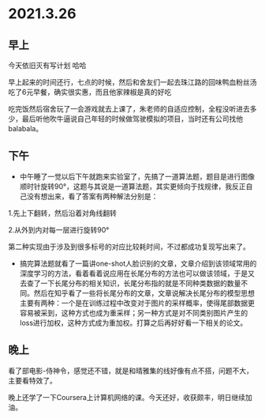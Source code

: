 # 2021.3.26

## 早上

今天依旧灭有写计划 哈哈

早上起来的时间还行，七点的时候，然后和舍友们一起去珠江路的回味鸭血粉丝汤吃了6元早餐，确实很实惠，而且他家辣椒是真的好吃

吃完饭然后宿舍玩了一会游戏就去上课了，朱老师的自适应控制，全程没听进去多少，最后听他吹牛逼说自己年轻的时候做驾驶模拟的项目，当时还有公司找他balabala。

## 下午

- 中午睡了一觉以后下午就跑来实验室了，先搞了一道算法题，题目是进行图像顺时针旋转90°，这题与其说是一道算法题，其实更倾向于找规律，我反正自己没有想出来，看了答案有两种解法分别是：

1.先上下翻转，然后沿着对角线翻转

2.从外到内对每一层进行旋转90°

第二种实现由于涉及到很多标号的对应比较耗时间，不过都成功复现写出来了。

- 搞完算法题就看了一篇讲one-shot人脸识别的文章，文章介绍到该领域常用的深度学习的方法，看着看着说应用在长尾分布的方法也可以做该领域，于是又去查了一下长尾分布的相关知识，长尾分布指的就是不同种类数据的数量不同。然后在知乎看了一些将长尾分布的文章，文章说解决长尾分布的模型思想主要有两种：一个是在训练过程中改变对于图片的采样概率，使得尾部数据更容易被采到，这种方式也成为重采样；另一种方式是对不同类别图片产生的loss进行加权，这种方式成为重加权。打算之后再好好看一下相关的论文。

## 晚上

看了部电影-侍神令，感觉还不错，就是和晴雅集的线好像有点不搭，问题不大，主要看特效了。

晚上还学了一下Coursera上计算机网络的课。今天还好，收获颇丰，明日继续加油。

